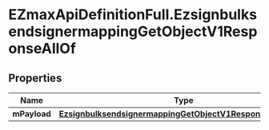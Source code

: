 # EZmaxApiDefinitionFull.EzsignbulksendsignermappingGetObjectV1ResponseAllOf

## Properties

Name | Type | Description | Notes
------------ | ------------- | ------------- | -------------
**mPayload** | [**EzsignbulksendsignermappingGetObjectV1ResponseMPayload**](EzsignbulksendsignermappingGetObjectV1ResponseMPayload.md) |  | 


